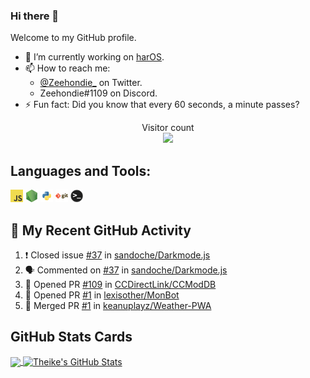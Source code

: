 ### Hi there 👋

Welcome to my GitHub profile.

- 🔭 I’m currently working on [harOS](https://github.com/theikegeraads/harOS).
- 📫 How to reach me: 
  - [@Zeehondie_](https://twitter.com/@Zeehondie_) on Twitter.
  - Zeehondie#1109 on Discord.
- ⚡ Fun fact: Did you know that every 60 seconds, a minute passes?

<p align="center"> 
  Visitor count<br>
  <img src="https://profile-counter.glitch.me/theikegeraads/count.svg" />
</p>

## **Languages and Tools:**
<code><img height="20" src="https://raw.githubusercontent.com/github/explore/80688e429a7d4ef2fca1e82350fe8e3517d3494d/topics/javascript/javascript.png"></code>
<code><img height="20" src="https://raw.githubusercontent.com/github/explore/80688e429a7d4ef2fca1e82350fe8e3517d3494d/topics/nodejs/nodejs.png"></code>
<code><img height="20" src="https://raw.githubusercontent.com/github/explore/80688e429a7d4ef2fca1e82350fe8e3517d3494d/topics/python/python.png"></code>
<code><img height="20" src="https://raw.githubusercontent.com/github/explore/80688e429a7d4ef2fca1e82350fe8e3517d3494d/topics/git/git.png"></code>
<code><img height="20" src="https://raw.githubusercontent.com/github/explore/80688e429a7d4ef2fca1e82350fe8e3517d3494d/topics/terminal/terminal.png"></code>

## 🔔 My Recent GitHub Activity
<!--START_SECTION:activity-->
1. ❗️ Closed issue [#37](https://github.com//sandoche/Darkmode.js/issues/37) in [sandoche/Darkmode.js](https://github.com//sandoche/Darkmode.js)
2. 🗣 Commented on [#37](https://github.com//sandoche/Darkmode.js/issues/37) in [sandoche/Darkmode.js](https://github.com//sandoche/Darkmode.js)
3. 💪 Opened PR [#109](https://github.com//CCDirectLink/CCModDB/pull/109) in [CCDirectLink/CCModDB](https://github.com//CCDirectLink/CCModDB)
4. 💪 Opened PR [#1](https://github.com//lexisother/MonBot/pull/1) in [lexisother/MonBot](https://github.com//lexisother/MonBot)
5. 🎉 Merged PR [#1](https://github.com//keanuplayz/Weather-PWA/pull/1) in [keanuplayz/Weather-PWA](https://github.com//keanuplayz/Weather-PWA)
<!--END_SECTION:activity-->

## GitHub Stats Cards
<a href="https://github.com/theikegeraads/theikegeraads">
  <img align="center" src="https://github-readme-stats.vercel.app/api/top-langs/?username=theikegeraads&title_color=ffffff&text_color=c9cacc&icon_color=2bbc8a&bg_color=1d1f21" />
</a>
<a href="https://github.com/theikegeraads/theikegeraads">
  <img align="center" src="https://github-readme-stats.vercel.app/api?username=theikegeraads&show_icons=true&line_height=40&count_private=true&title_color=ffffff&text_color=c9cacc&icon_color=2bbc8a&bg_color=1d1f21" alt="Theike's GitHub Stats" />
</a>
